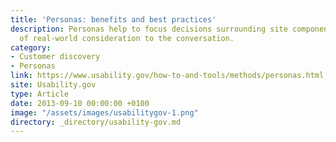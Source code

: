 ```yaml
---
title: 'Personas: benefits and best practices'
description: Personas help to focus decisions surrounding site components by adding a layer
  of real-world consideration to the conversation.
category:
- Customer discovery
- Personas
link: https://www.usability.gov/how-to-and-tools/methods/personas.html
site: Usability.gov
type: Article
date: 2013-09-10 00:00:00 +0100
image: "/assets/images/usabilitygov-1.png"
directory: _directory/usability-gov.md
---
```

